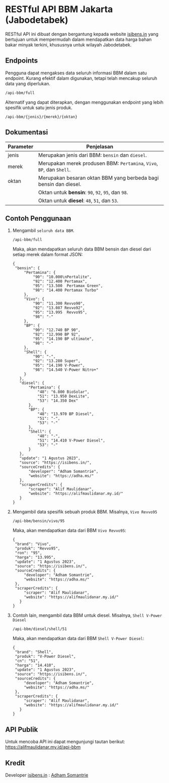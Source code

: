 # RESTful API BBM Jakarta (Jabodetabek)

RESTful API ini dibuat dengan bergantung kepada website [isibens.in](https://isibens.in/) yang bertujuan untuk mempermudah dalam mendapatkan data harga bahan bakar minyak terkini, khususnya untuk wilayah Jabodetabek.

## Endpoints
Pengguna dapat mengakses data seluruh informasi BBM dalam satu endpoint. Kurang efektif dalam digunakan, tetapi telah mencakup seluruh data yang diperlukan.
```
/api-bbm/full
```

Alternatif yang dapat diterapkan, dengan menggunakan endpoint yang lebih spesifik untuk satu jenis produk.
```
/api-bbm/{jenis}/{merek}/{oktan}
```

## Dokumentasi

| Parameter |                               Penjelasan                               |
| --------- | ---------------------------------------------------------------------- |
| jenis     | Merupakan jenis dari BBM: `bensin` dan `diesel`.                       |
| merek     | Merupakan merek produsen BBM: `Pertamina`, `Vivo`, `BP`, dan `Shell`.  |
| oktan     | Merupakan besaran oktan BBM yang berbeda bagi bensin dan diesel.       |
|           | Oktan untuk **bensin**: `90`, `92`, `95`, dan `98`.                    |
|           | Oktan untuk **diesel**: `48`, `51`, dan `53`.                          |

## Contoh Penggunaan

1. Mengambil `seluruh data BBM`.
   ```
   /api-bbm/full
   ```

   Maka, akan mendapatkan seluruh data BBM bensin dan diesel dari setiap merek dalam format JSON:
   ```
   {
    "bensin": {
        "Pertamina": {
            "90": "10.000\nPertalite",
            "92": "12.400 Pertamax",
            "95": "13.500  Pertamax Green",
            "98": "14.400 Pertamax Turbo"
        },
        "Vivo": {
            "90": "11.300 Revvo90",
            "92": "13.087 Revvo92",
            "95": "13.995  Revvo95",
            "98": "-"
        },
        "BP": {
            "90": "12.740 BP 90",
            "92": "12.990 BP 92",
            "95": "14.190 BP ultimate",
            "98": "-"
        },
        "Shell": {
            "90": "-",
            "92": "13.280 Super",
            "95": "14.190 V-Power",
            "98": "14.540 V-Power Nitro+"
        }
      },
      "diesel": {
          "Pertamina": {
              "48": "6.800 BioSolar",
              "51": "13.950 DexLite",
              "53": "14.350 Dex"
          },
          "BP": {
              "48": "13.970 BP Diesel",
              "51": "-",
              "53": "-"
          },
          "Shell": {
              "48": "-",
              "51": "14.410 V-Power Diesel",
              "53": "-"
          }
      },
      "update": "1 Agustus 2023",
      "source": "https://isibens.in/",
      "sourceCredits": {
          "developer": "Adham Somantrie",
          "website": "https://adha.ms/"
      },
      "scraperCredits": {
          "scraper": "Alif Maulidanar",
          "website": "https://alifmaulidanar.my.id/"
      }
   }
   ```
2. Mengambil data spesifik sebuah produk BBM. Misalnya, `Vivo Revvo95`
   ```
   /api-bbm/bensin/vivo/95
   ```

   Maka, akan mendapatkan data dari BBM `Vivo Revvo95`:
   ```
   {
    "brand": "Vivo",
    "produk": "Revvo95",
    "ron": "95",
    "harga": "13.995",
    "update": "1 Agustus 2023",
    "source": "https://isibens.in/",
    "sourceCredits": {
        "developer": "Adham Somantrie",
        "website": "https://adha.ms/"
    },
    "scraperCredits": {
        "scraper": "Alif Maulidanar",
        "website": "https://alifmaulidanar.my.id/"
      }
   }
   ```
3. Contoh lain, mengambil data BBM untuk diesel. Misalnya, `Shell V-Power Diesel`
   ```
   /api-bbm/diesel/shell/51
   ```

   Maka, akan mendapatkan data dari BBM `Shell V-Power Diesel`:
   ```
   {
    "brand": "Shell",
    "produk": "V-Power Diesel",
    "cn": "51",
    "harga": "14.410",
    "update": "1 Agustus 2023",
    "source": "https://isibens.in/",
    "sourceCredits": {
        "developer": "Adham Somantrie",
        "website": "https://adha.ms/"
    },
    "scraperCredits": {
        "scraper": "Alif Maulidanar",
        "website": "https://alifmaulidanar.my.id/"
      }
   }
   ```

## API Publik
Untuk mencoba API ini dapat mengunjungi tautan berikut:
https://alifmaulidanar.my.id/api-bbm


## Kredit
Developer [isibens.in](https://isibens.in/) : [Adham Somantrie](https://adha.ms/)
